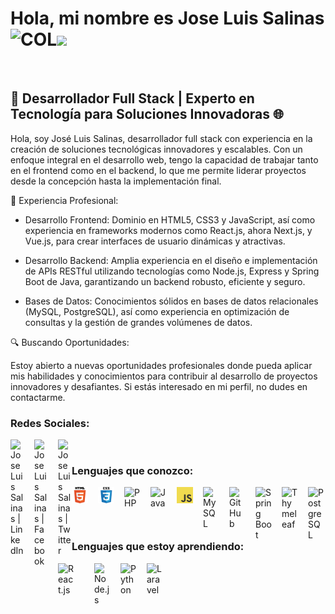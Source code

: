 # Hola, mi nombre es Jose Luis Salinas <img alig="right" alt="COL" width="22px" src="https://cdn-icons-png.flaticon.com/512/197/197575.png" style="padding-rigth:1rem;"><img src="https://media.giphy.com/media/hvRJCLFzcasrR4ia7z/giphy.gif" width="30px" />
<img src="https://komarev.com/ghpvc/?username=AbyssX10&style=flat-square&color=blue" alt=""/>

## 🚀 Desarrollador Full Stack | Experto en Tecnología para Soluciones Innovadoras 🌐

Hola, soy José Luis Salinas, desarrollador full stack con experiencia en la creación de soluciones tecnológicas innovadores y escalables. Con un enfoque integral en el desarrollo web, tengo la capacidad de trabajar tanto en el frontend como en el backend, lo que me permite liderar proyectos desde la concepción hasta la implementación final.

💼 Experiencia Profesional:

- Desarrollo Frontend: Dominio en HTML5, CSS3 y JavaScript, así como experiencia en frameworks modernos como React.js, ahora Next.js, y Vue.js, para crear interfaces de usuario dinámicas y atractivas.

- Desarrollo Backend: Amplia experiencia en el diseño e implementación de APIs RESTful utilizando tecnologías como Node.js, Express y Spring Boot de Java, garantizando un backend robusto, eficiente y seguro.

- Bases de Datos: Conocimientos sólidos en bases de datos relacionales (MySQL, PostgreSQL), así como experiencia en optimización de consultas y la gestión de grandes volúmenes de datos.

🔍 Buscando Oportunidades:

Estoy abierto a nuevas oportunidades profesionales donde pueda aplicar mis habilidades y conocimientos para contribuir al desarrollo de proyectos innovadores y desafiantes. Si estás interesado en mi perfil, no dudes en contactarme.

<!--
### Mis Estadísticas

[![GitHub Streak](http://github-readme-streak-stats.herokuapp.com?user=jose-luis-salinas&theme=dark&background=000000)](https://git.io/streak-stats)

[![Top Langs](https://github-readme-stats.vercel.app/api/top-langs/?username=jose-luis-salinas&langs_count=4)](https://github.com/anuraghazra/github-readme-stats)

[![Jose Luis Salinas's GitHub stats](https://github-readme-stats.vercel.app/api?username=jose-luis-salinas&show_icons=true&theme=radical)](https://github.com/anuraghazra/github-readme-stats)-->

### Redes Sociales:

[<img align="left" alt="Jose Luis Salinas | LinkedIn" width="22px" src="https://cdn-icons-png.flaticon.com/512/1051/1051282.png" style="padding-right:1rem;" />][linkedin]
[<img align="left" alt="Jose Luis Salinas | Facebook" width="22px" src="https://cdn-icons-png.flaticon.com/512/733/733547.png" style="padding-right:1rem;" />][facebook]
[<img align="left" alt="Jose Luis Salinas | Twitter" width="22px" src="https://cdn-icons-png.flaticon.com/512/1409/1409937.png" style="padding-rigth:1rem;" />][twitter]

<br>

### Lenguajes que conozco:

<img align="left" alt="HTML5" width="26px" src="https://raw.githubusercontent.com/github/explore/80688e429a7d4ef2fca1e82350fe8e3517d3494d/topics/html/html.png" style="padding-right:1rem;" />

<img align="left" alt="CSS3" width="26px" src="https://raw.githubusercontent.com/github/explore/80688e429a7d4ef2fca1e82350fe8e3517d3494d/topics/css/css.png" style="padding-right:1rem;" />

<img align="left" alt="PHP" width="26px" src="https://cdn-icons-png.flaticon.com/512/919/919830.png" style="padding-right:1rem;" />

<img align="left" alt="Java" width="26px" src="https://cdn-icons-png.flaticon.com/512/226/226777.png" style="padding-right:1rem;" />

<img align="left" alt="JavaScript" width="26px" src="https://raw.githubusercontent.com/github/explore/80688e429a7d4ef2fca1e82350fe8e3517d3494d/topics/javascript/javascript.png" style="padding-right:1rem;" />

<img align="left" alt="MySQL" width="26px" src="https://cdn-icons-png.flaticon.com/512/5968/5968313.png" style="padding-right:1rem;" />

[<img align="left" alt="GitHub" width="26px" src="https://cdn-icons-png.flaticon.com/512/733/733553.png" />][github]

<img align="left" alt="Spring Boot" width="26px" src="https://dzone.com/storage/temp/12434118-spring-boot-logo.png" style="padding-left:1rem;" />

<img align="left" alt="Thymeleaf" width="26px" src="https://www.thymeleaf.org/images/thymeleaf.png" style="padding-left:1rem;" />

<img align="left" alt="PostgreSQL" width="26px" src="https://cdn-icons-png.flaticon.com/512/5968/5968342.png" style="padding-left:1rem;" />

<br>

### Lenguajes que estoy aprendiendo:

<img align="left" alt="React.js" width="26px" src="https://cdn-icons-png.flaticon.com/512/1126/1126012.png" style="padding-right:1rem;" />

<img align="left" alt="Node.js" width="26px" src="https://cdn-icons-png.flaticon.com/512/5968/5968322.png" style="padding-left:1rem;" />

<img align="left" alt="Python" width="26px" src="https://cdn-icons-png.flaticon.com/512/5968/5968350.png" style="padding-left:1rem;" />

<img align="left" alt="Laravel" width="26px" src="https://static-00.iconduck.com/assets.00/laravel-icon-497x512-uwybstke.png" style="padding-left:1rem;" />

[github]: https://github.com/jose-luis-salinas
[linkedin]: https://www.linkedin.com/in/jose-luis-gonzalez-salinas/
[facebook]: https://www.facebook.com/joseluis.salinas.3956
[twitter]: https://twitter.com/JoseLuisDEV
